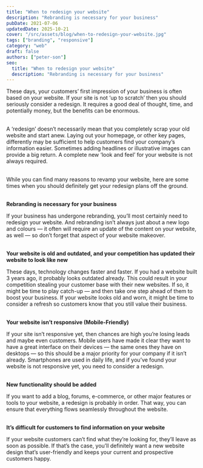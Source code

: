 ```yaml
---
title: "When to redesign your website"
description: "Rebranding is necessary for your business"
pubDate: 2021-07-06
updatedDate: 2025-10-21
cover: "/src/assets/blog/when-to-redesign-your-website.jpg"
tags: ["branding", "responsive"]
category: "web"
draft: false
authors: ["peter-son"]
seo:
  title: "When to redesign your website"
  description: "Rebranding is necessary for your business"
---
```


These days, your customers’ first impression of your business is often based on your website. If your site is not ‘up to scratch’ then you should seriously consider a redesign. It requires a good deal of thought, time, and potentially money, but the benefits can be enormous.
<br><br>

A ‘redesign’ doesn’t necessarily mean that you completely scrap your old website and start anew. Laying out your homepage, or other key pages, differently may be sufficient to help customers find your company’s information easier. Sometimes adding headlines or illustrative images can provide a big return. A complete new ‘look and feel’ for your website is not always required.
<br><br>

While you can find many reasons to revamp your website, here are some times when you should definitely get your redesign plans off the ground.
<br><br>

**Rebranding is necessary for your business**

If your business has undergone rebranding, you’ll most certainly need to redesign your website. And rebranding isn’t always just about a new logo and colours — it often will require an update of the content on your website, as well — so don’t forget that aspect of your website makeover.
<br><br>

**Your website is old and outdated, and your competition has updated their website to look like new**

These days, technology changes faster and faster. If you had a website built 3 years ago, it probably looks outdated already. This could result in your competition stealing your customer base with their new websites. If so, it might be time to play catch-up — and then take one step ahead of them to boost your business.
If your website looks old and worn, it might be time to consider a refresh so customers know that you still value their business.
<br><br>

**Your website isn’t responsive (Mobile-Friendly)**

If your site isn’t responsive yet, then chances are high you’re losing leads and maybe even customers. Mobile users have made it clear they want to have a great interface on their devices — the same ones they have on desktops — so this should be a major priority for your company if it isn’t already. Smartphones are used in daily life, and if you’ve found your website is not responsive yet, you need to consider a redesign.
<br><br>

**New functionality should be added**

If you want to add a blog, forums, e-commerce, or other major features or tools to your website, a redesign is probably in order. That way, you can ensure that everything flows seamlessly throughout the website.
<br><br>

**It’s difficult for customers to find information on your website**

If your website customers can’t find what they’re looking for, they’ll leave as soon as possible. If that’s the case, you’ll definitely want a new website design that’s user-friendly and keeps your current and prospective customers happy.